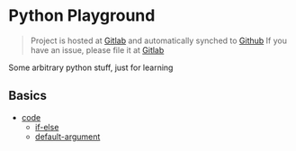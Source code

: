 # Python Playground

> Project is hosted at [Gitlab](https://gitlab.com/papanito/python-playgorund/) and automatically synched to [Github](https://github.com/papanito/python-playgorund/)
> If you have an issue, please file it at [Gitlab](https://gitlab.com/papanito/python-playgorund/-/issues)

Some arbitrary python stuff, just for learning

## Basics

- [code](./basic)
  - [if-else](.basic//if-else.md)
  - [default-argument](./basic/default-argument.md)